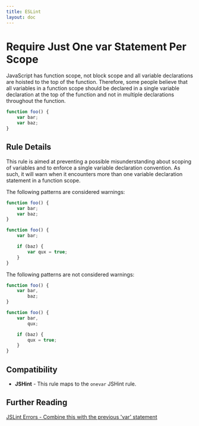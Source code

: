 ```yaml
---
title: ESLint
layout: doc
---
```

# Require Just One var Statement Per Scope

JavaScript has function scope, not block scope and all variable declarations are hoisted to the top of the function. Therefore, some people believe that all variables in a function scope should be declared in a single variable declaration at the top of the function and not in multiple declarations throughout the function.

```js
function foo() {
    var bar;
    var baz;
}
```

## Rule Details

This rule is aimed at preventing a possible misunderstanding about scoping of variables and to enforce a single variable declaration convention. As such, it will warn when it encounters more than one variable declaration statement in a function scope.

The following patterns are considered warnings:

```js
function foo() {
    var bar;
    var baz;
}

function foo() {
    var bar;

    if (baz) {
        var qux = true;
    }
}
```

The following patterns are not considered warnings:

```js
function foo() {
    var bar,
        baz;
}

function foo() {
    var bar,
        qux;

    if (baz) {
        qux = true;
    }
}
```

## Compatibility

* **JSHint** - This rule maps to the `onevar` JSHint rule.

## Further Reading

[JSLint Errors - Combine this with the previous 'var' statement](http://jslinterrors.com/combine-this-with-the-previous-var-statement/)
